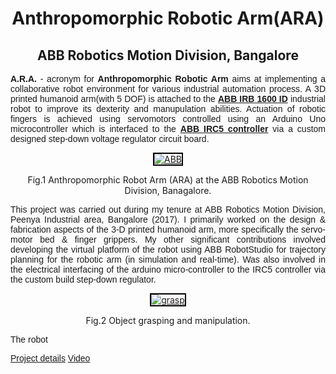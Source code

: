 

<center><h1 class="rsection"><b>Anthropomorphic Robotic Arm(ARA)</b></h1></center>

<center><h2><b>ABB Robotics Motion Division, Bangalore</b></h2></center>

<div class="container-fluid">
  <div class="row">
    <div class="col-md-12">
        <!-- <h3 class="rtitle"><b><a href="http://www.cense.iisc.ac.in/bharadwaj-amrutur" class="md-link">Anthropomorphic Robotic Arm(ARA)</a>.</b></h3> -->
        <p style="text-align:justify; font-family: 'Merriweather', 'Hiragino Sans GB', 'Microsoft YaHei', 'WenQuanYi Micro Hei', sans-serif;">
        <strong>A.R.A.</strong> - acronym for <strong>Anthropomorphic Robotic Arm</strong> aims at implementing a collaborative robot environment for various  industrial automation process. A 3D printed humanoid arm(with 5 DOF) is attached to the <strong><a href="https://new.abb.com/products/robotics/industrial-robots/irb-1600" class="md-link">ABB IRB 1600 ID</a></strong> industrial robot to improve its dexterity and manupulation abilities. Actuation of robotic fingers is achieved using servomotors controlled using an Arduino Uno microcontroller which is interfaced to the <strong><a href="https://new.abb.com/products/3HAC020536-014/irc5-controller" class="md-link">ABB IRC5 controller</a></strong> via a custom designed step-down voltage regulator circuit board.
        </p>
        <!-- <img class="center" src="{{ site.github.url }}/media/abb.png" /> -->
        <center>
            <div class="image-wrapper">
                <a class ="image-popup" href="https://nav74neet.github.io/media/ara-type.gif" title="ABB">
                    <img src="https://nav74neet.github.io/media/ara-type.gif" alt="ABB" style="border:2px solid black;" align="middle">
                </a>
                <center>
                <p class="image-caption" style="font-size:14px; text-align:center;">
                    Fig.1 Anthropomorphic Robot Arm (ARA) at the ABB Robotics Motion Division, Banagalore.
                </p>
                </center>
            </div>
        </center>
        <p style="text-align:justify; font-family: 'Merriweather', 'Hiragino Sans GB', 'Microsoft YaHei', 'WenQuanYi Micro Hei', sans-serif;">
        This project was carried out during my tenure at ABB Robotics Motion Division, Peenya Industrial area, Bangalore (2017). I primarily worked on the design & fabrication aspects of the 3-D printed humanoid arm, more specifically the servo-motor bed & finger grippers. My other significant contributions involved developing the virtual platform of the robot using ABB RobotStudio for trajectory planning for the robotic arm (in simulation and real-time). Was also involved in the electrical interfacing of the arduino micro-controller to the IRC5 controller via the custom build step-down regulator. 
        </p>
        <center>
            <div class="image-wrapper">
                <a class ="image-popup" href="https://nav74neet.github.io/media/ara_graso.gif" title="grasp">
                    <img src="https://nav74neet.github.io/media/ara_grasp.gif" alt="grasp" style="border:2px solid black;" align="middle">
                </a>
                <center>
                <p class="image-caption" style="font-size:14px; text-align:center;">
                    Fig.2 Object grasping and manipulation. 
                </p>
                </center>
            </div>
        </center>
        <p style="text-align:justify; font-family: 'Merriweather', 'Hiragino Sans GB', 'Microsoft YaHei', 'WenQuanYi Micro Hei', sans-serif;">
        The robot  
        </p>
        <p style="text-align:justify; font-family: 'Merriweather', 'Hiragino Sans GB', 'Microsoft YaHei', 'WenQuanYi Micro Hei', sans-serif;">
        <a href="https://bit.ly/2r5CcPp" class="md-link btn-default btn rbtn">Project details</a>
        <a href="https://youtu.be/xqaQjo5hS6o" class="md-link btn-default btn rbtn">Video</a>
        </p>
    </div>
  </div>
</div>
<br>